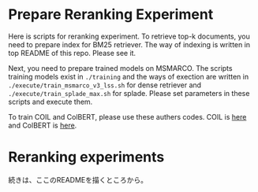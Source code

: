 # Prepare Reranking Experiment
Here is scripts for reranking experiment. To retrieve top-k documents, you need to prepare index for BM25 retriever. The way of indexing is written in top README of this repo. Please see it.

Next, you need to prepare trained models on MSMARCO. The scripts training models exist in `./training` and the ways of exection are written in `./execute/train_msmarco_v3_lss.sh` for dense retriever and `./execute/train_splade_max.sh` for splade. Please set parameters in these scripts and execute them.

To train COIL and ColBERT, please use these authers codes. COIL is [here](https://github.com/luyug/COIL) and ColBERT is [here](https://github.com/stanford-futuredata/ColBERT).

# Reranking experiments
続きは、ここのREADMEを描くところから。




